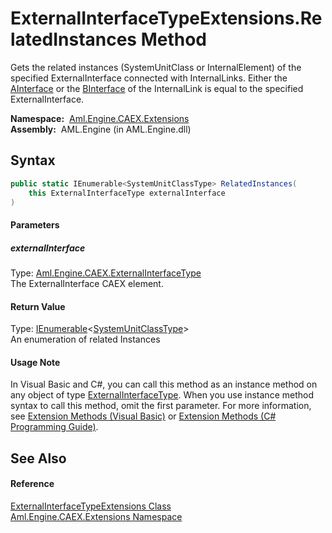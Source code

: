 ExternalInterfaceTypeExtensions.RelatedInstances Method
=======================================================
Gets the related instances (SystemUnitClass or InternalElement) of the specified ExternalInterface connected with InternalLinks. Either the [AInterface][1] or the [BInterface][2] of the InternalLink is equal to the specified ExternalInterface.

  **Namespace:**  [Aml.Engine.CAEX.Extensions][3]  
  **Assembly:**  AML.Engine (in AML.Engine.dll)

Syntax
------

```csharp
public static IEnumerable<SystemUnitClassType> RelatedInstances(
	this ExternalInterfaceType externalInterface
)
```

#### Parameters

##### *externalInterface*
Type: [Aml.Engine.CAEX.ExternalInterfaceType][4]  
The ExternalInterface CAEX element.

#### Return Value
Type: [IEnumerable][5]&lt;[SystemUnitClassType][6]>  
An enumeration of related Instances
#### Usage Note
In Visual Basic and C#, you can call this method as an instance method on any object of type [ExternalInterfaceType][4]. When you use instance method syntax to call this method, omit the first parameter. For more information, see [Extension Methods (Visual Basic)][7] or [Extension Methods (C# Programming Guide)][8].

See Also
--------

#### Reference
[ExternalInterfaceTypeExtensions Class][9]  
[Aml.Engine.CAEX.Extensions Namespace][3]  

[1]: ../../Aml.Engine.CAEX/InternalLinkType/AInterface.md
[2]: ../../Aml.Engine.CAEX/InternalLinkType/BInterface.md
[3]: ../README.md
[4]: ../../Aml.Engine.CAEX/ExternalInterfaceType/README.md
[5]: https://docs.microsoft.com/dotnet/api/system.collections.generic.ienumerable-1
[6]: ../../Aml.Engine.CAEX/SystemUnitClassType/README.md
[7]: https://docs.microsoft.com/dotnet/visual-basic/programming-guide/language-features/procedures/extension-methods
[8]: https://docs.microsoft.com/dotnet/csharp/programming-guide/classes-and-structs/extension-methods
[9]: README.md
[10]: https://www.automationml.org
[11]: ../../icons/logoShade.png